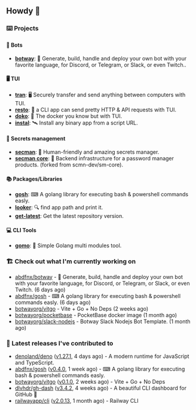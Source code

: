 ## Howdy 👋

### ⌨️ Projects

#### 🤖 Bots

- [**botway**](https://github.com/abdfnx/botway): 🤖 Generate, build, handle and deploy your own bot with your favorite language, for Discord, or Telegram, or Slack, or even Twitch..

#### 🖥 TUI

- [**tran**](https://github.com/abdfnx/tran): 🖥 Securely transfer and send anything between computers with TUI.
- [**resto**](https://github.com/abdfnx/resto): 🔗 a CLI app can send pretty HTTP & API requests with TUI.
- [**doko**](https://github.com/abdfnx/doko): 🐳 The docker you know but with TUI.
- [**instal**](https://github.com/abdfnx/instal): 🛰️ Install any binary app from a script URL.

#### 🔐 Secrets management

- [**secman**](https://github.com/scmn-dev/secman): 👊 Human-friendly and amazing secrets manager.
- [**secman core**](https://github.com/scmn-dev/core): 📡️ Backend infrastructure for a password manager products. (forked from scmn-dev/sm-core).

#### 📚 Packages/Libraries

- [**gosh**](https://github.com/abdfnx/gosh): ⌨ A golang library for executing bash & powershell commands easly.
- [**looker**](https://github.com/abdfnx/looker): 🔍 find app path and print it.
- [**get-latest**](https://github.com/scmn-dev/get-latest): Get the latest repository version.

#### 💻 CLI Tools 

- [**gomo**](https://github.com/abdfnx/gomo): 📐 Simple Golang multi modules tool.

### 🏗️ Check out what I'm currently working on


- [abdfnx/botway](https://github.com/abdfnx/botway) - 🤖 Generate, build, handle and deploy your own bot with your favorite language, for Discord, or Telegram, or Slack, or even Twitch. (6 days ago)
- [abdfnx/gosh](https://github.com/abdfnx/gosh) - ⌨ A golang library for executing bash &amp; powershell commands easly. (6 days ago)
- [botwayorg/vitgo](https://github.com/botwayorg/vitgo) - Vite &#43; Go &#43; No Deps (2 weeks ago)
- [botwayorg/pocketbase](https://github.com/botwayorg/pocketbase) - PocketBase docker image (1 month ago)
- [botwayorg/slack-nodejs](https://github.com/botwayorg/slack-nodejs) - Botway Slack Nodejs Bot Template. (1 month ago)

### 🔭 Latest releases I've contributed to

- [denoland/deno](https://github.com/denoland/deno) ([v1.27.1](https://github.com/denoland/deno/releases/tag/v1.27.1), 4 days ago) - A modern runtime for JavaScript and TypeScript.
- [abdfnx/gosh](https://github.com/abdfnx/gosh) ([v0.4.0](https://github.com/abdfnx/gosh/releases/tag/v0.4.0), 1 week ago) - ⌨ A golang library for executing bash &amp; powershell commands easly.
- [botwayorg/vitgo](https://github.com/botwayorg/vitgo) ([v0.1.0](https://github.com/botwayorg/vitgo/releases/tag/v0.1.0), 2 weeks ago) - Vite &#43; Go &#43; No Deps
- [dlvhdr/gh-dash](https://github.com/dlvhdr/gh-dash) ([v3.4.2](https://github.com/dlvhdr/gh-dash/releases/tag/v3.4.2), 4 weeks ago) - A beautiful CLI dashboard for GitHub 🚀 
- [railwayapp/cli](https://github.com/railwayapp/cli) ([v2.0.13](https://github.com/railwayapp/cli/releases/tag/v2.0.13), 1 month ago) - Railway CLI
